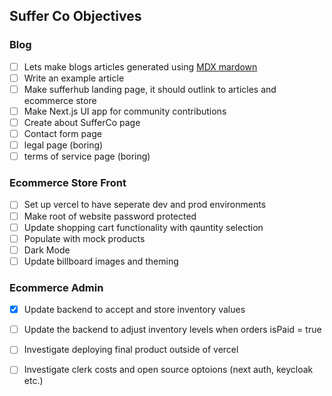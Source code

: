 ## Suffer Co Objectives

### Blog 

- [ ] Lets make blogs articles generated using [MDX mardown](https://www.youtube.com/watch?v=YC6LqIYVHxI)
- [ ] Write an example article
- [ ] Make sufferhub landing page, it should outlink to articles and ecommerce store
- [ ] Make Next.js UI app for community contributions
- [ ] Create about SufferCo page
- [ ] Contact form page
- [ ] legal page (boring) 
- [ ] terms of service page (boring)

### Ecommerce Store Front

- [ ] Set up vercel to have seperate dev and prod environments
- [ ] Make root of website password protected
- [ ] Update shopping cart functionality with qauntity selection
- [ ] Populate with mock products
- [ ] Dark Mode
- [ ] Update billboard images and theming 

### Ecommerce Admin

- [x] Update backend to accept and store inventory values
- [ ] Update the backend to adjust inventory levels when orders isPaid = true
- [ ] Investigate deploying final product outside of vercel 
- [ ] Investigate clerk costs and open source optoions (next auth, keycloak etc.)

